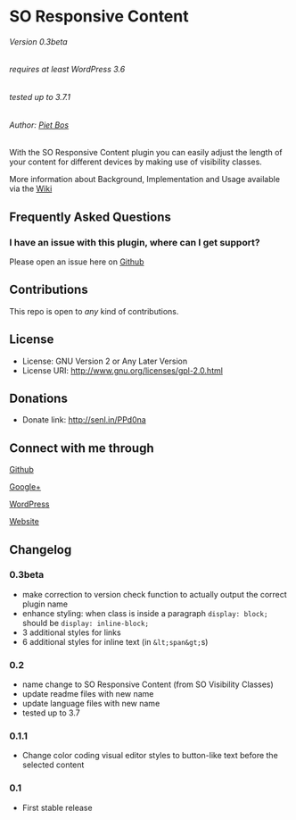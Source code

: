 SO Responsive Content
=====================

###### Version 0.3beta
###### requires at least WordPress 3.6
###### tested up to 3.7.1
###### Author: [Piet Bos](https://github.com/senlin)

With the SO Responsive Content plugin you can easily adjust the length of your content for different devices by making use of visibility classes.

More information about Background, Implementation and Usage available via the [Wiki](https://github.com/so-wp/so-visibility-classes/wiki/_pages)

## Frequently Asked Questions

### I have an issue with this plugin, where can I get support?

Please open an issue here on [Github](https://github.com/so-wp/so-visibility-classes/issues)

## Contributions

This repo is open to _any_ kind of contributions.

## License

* License: GNU Version 2 or Any Later Version
* License URI: http://www.gnu.org/licenses/gpl-2.0.html

## Donations

* Donate link: http://senl.in/PPd0na

## Connect with me through

[Github](https://github.com/senlin) 

[Google+](http://plus.google.com/u/0/108543145122756748887) 

[WordPress](http://profiles.wordpress.org/senlin/) 

[Website](http://senlinonline.com)

## Changelog

### 0.3beta

* make correction to version check function to actually output the correct plugin name
* enhance styling: when class is inside a paragraph `display: block;` should be `display: inline-block;`
* 3 additional styles for links
* 6 additional styles for inline text (in `&lt;span&gt;`s)

### 0.2

* name change to SO Responsive Content (from SO Visibility Classes)
* update readme files with new name
* update language files with new name
* tested up to 3.7

### 0.1.1

* Change color coding visual editor styles to button-like text before the selected content

### 0.1

* First stable release
